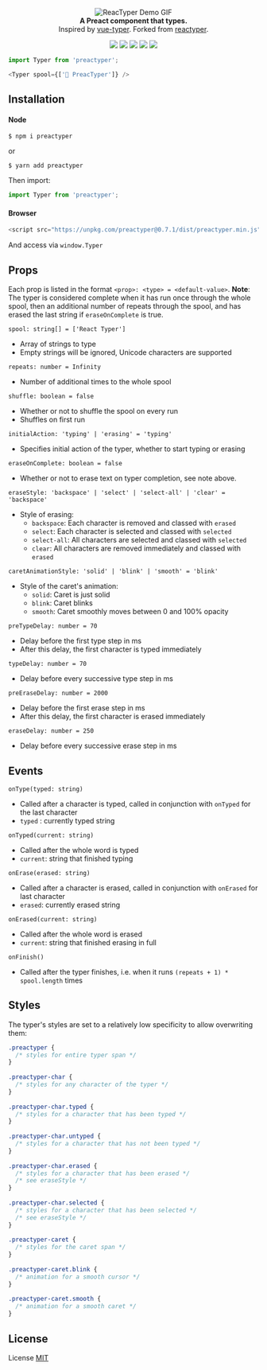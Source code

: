 <p align="center">
  <img alt="ReacTyper Demo GIF" src="demo.gif">
  <br />
  <b>A Preact component that types.</b>
  <br />
  Inspired by <a href="https://github.com/cngu/vue-typer">vue-typer</a>.
  Forked from <a href="https://github.com/Li357/reactyper">reactyper</a>.
  <p align="center">
    <img src="https://img.shields.io/npm/v/preactyper?style=flat-square" />
    <img src="https://img.shields.io/npm/dm/preactyper?style=flat-square" />
    <img src="https://img.shields.io/github/issues/ndom91/preactyper?style=flat-square" />
    <img src="https://img.shields.io/github/languages/code-size/ndom91/preactyper?style=flat-square" />
    <img src="https://img.shields.io/github/license/ndom91/preactyper?style=flat-square" />
  </p>
</p>



```js
import Typer from 'preactyper';

<Typer spool={['🎉 PreacTyper']} />
```

## Installation

#### Node

    $ npm i preactyper

or

    $ yarn add preactyper

Then import:

```js
import Typer from 'preactyper';
```

#### Browser

```js
<script src="https://unpkg.com/preactyper@0.7.1/dist/preactyper.min.js">
```

And access via `window.Typer`

## Props

Each prop is listed in the format `<prop>: <type> = <default-value>`. **Note**: The typer is considered complete when it has run once through the whole spool, then an additional number of repeats through the spool, and has erased the last string if `eraseOnComplete` is true.

`spool: string[] = ['React Typer']`

- Array of strings to type
- Empty strings will be ignored, Unicode characters are supported

`repeats: number = Infinity`

- Number of additional times to the whole spool

`shuffle: boolean = false`

- Whether or not to shuffle the spool on every run
- Shuffles on first run

`initialAction: 'typing' | 'erasing' = 'typing'`

- Specifies initial action of the typer, whether to start typing or erasing

`eraseOnComplete: boolean = false`

- Whether or not to erase text on typer completion, see note above.

`eraseStyle: 'backspace' | 'select' | 'select-all' | 'clear' = 'backspace'`

- Style of erasing:
	- `backspace`: Each character is removed and classed with `erased`
	- `select`: Each character is selected and classed with `selected`
	- `select-all`: All characters are selected and classed with `selected`
	- `clear`: All characters are removed immediately and classed with `erased`

`caretAnimationStyle: 'solid' | 'blink' | 'smooth' = 'blink'`

- Style of the caret's animation:
	- `solid`: Caret is just solid
	- `blink`: Caret blinks
	- `smooth`: Caret smoothly moves between 0 and 100% opacity

`preTypeDelay: number = 70`

- Delay before the first type step in ms
- After this delay, the first character is typed immediately

`typeDelay: number = 70`

- Delay before every successive type step in ms

`preEraseDelay: number = 2000`
- Delay before the first erase step in ms
- After this delay, the first character is erased immediately

`eraseDelay: number = 250`

- Delay before every successive erase step in ms

## Events

`onType(typed: string)`

- Called after a character is typed, called in conjunction with `onTyped` for the last character
- `typed` : currently typed string

`onTyped(current: string)`

- Called after the whole word is typed
- `current`: string that finished typing

`onErase(erased: string)`

- Called after a character is erased, called in conjunction with `onErased` for last character
- `erased`: currently erased string

`onErased(current: string)`

- Called after the whole word is erased
- `current`: string that finished erasing in full

`onFinish()`

- Called after the typer finishes, i.e. when it runs `(repeats + 1) * spool.length` times

## Styles

The typer's styles are set to a relatively low specificity to allow overwriting them:

```css
.preactyper {
  /* styles for entire typer span */
}
 
.preactyper-char {
  /* styles for any character of the typer */
}
 
.preactyper-char.typed {
  /* styles for a character that has been typed */
}
 
.preactyper-char.untyped {
  /* styles for a character that has not been typed */
}
 
.preactyper-char.erased {
  /* styles for a character that has been erased */
  /* see eraseStyle */
}
 
.preactyper-char.selected {
  /* styles for a character that has been selected */
  /* see eraseStyle */
}
 
.preactyper-caret {
  /* styles for the caret span */
}
 
.preactyper-caret.blink {
  /* animation for a smooth cursor */
}
 
.preactyper-caret.smooth {
  /* animation for a smooth caret */
}
```

## License


License [MIT](https://opensource.org/licenses/MIT)
